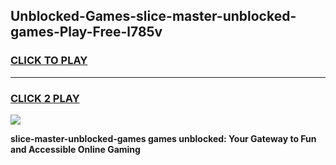 
## Unblocked-Games-slice-master-unblocked-games-Play-Free-l785v
<h3>
<a href="https://premium76.site?title=slice-master-unblocked-games&ref=22A">CLICK TO PLAY</a></h3>
<hr>

<h3>
<a href="https://premium76.site?title=slice-master-unblocked-games&ref=22A">CLICK 2 PLAY</a>
  
</h3>

<a href="https://premium76.site?title=slice-master-unblocked-games&ref=22A"><img src="https://clearcache.store/games.png"></a>


**slice-master-unblocked-games games unblocked: Your Gateway to Fun and Accessible Online Gaming**
